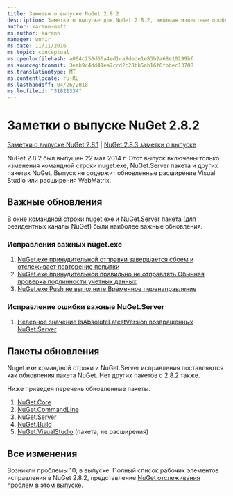 ```yaml
---
title: Заметки о выпуске NuGet 2.8.2
description: Заметки о выпуске для NuGet 2.8.2, включая известные проблемы, исправленные ошибки, добавленные функции и DCR.
author: karann-msft
ms.author: karann
manager: unnir
ms.date: 11/11/2016
ms.topic: conceptual
ms.openlocfilehash: a004c250d60a4ed1ca8dede1e83b2a68e10299bf
ms.sourcegitcommit: 3eab9c4dd41ea7ccd2c28bb5ab16f6fbbec13708
ms.translationtype: MT
ms.contentlocale: ru-RU
ms.lasthandoff: 04/26/2018
ms.locfileid: "31821334"
---
```

# <a name="nuget-282-release-notes"></a>Заметки о выпуске NuGet 2.8.2

[Заметки о выпуске NuGet 2.8.1](../release-notes/nuget-2.8.1.md) | [NuGet 2.8.3 заметки о выпуске](../release-notes/nuget-2.8.3.md)

NuGet 2.8.2 был выпущен 22 мая 2014 г.  Этот выпуск включены только изменения командной строки nuget.exe, NuGet.Server пакета и других пакетах NuGet.  Выпуск не содержит обновленные расширение Visual Studio или расширения WebMatrix.

## <a name="notable-updates"></a>Важные обновления

В окне командной строки nuget.exe и NuGet.Server пакета (для резидентных каналы NuGet) были наиболее важные обновления.

### <a name="important-nugetexe-bug-fixes"></a>Исправления важных nuget.exe

1. [NuGet.exe принудительной отправки завершается сбоем и отслеживает повторение попытки](https://nuget.codeplex.com/workitem/4000)
1. [NuGet.exe принудительной правильно не отправлять Обычная проверка подлинности учетных данных](https://nuget.codeplex.com/workitem/4109)
1. [NuGet.exe Push не выполните Временное перенаправление](https://nuget.codeplex.com/workitem/4050)

### <a name="important-nugetserver-bug-fix"></a>Исправление ошибки важные NuGet.Server

1. [Неверное значение IsAbsoluteLatestVersion возвращенных NuGet.Server](https://nuget.codeplex.com/workitem/4147)

## <a name="packages-updated"></a>Пакеты обновления

Nuget.exe командной строки и NuGet.Server исправления поставляются как обновления пакета NuGet.  Нет других пакетов с 2.8.2 также.

Ниже приведен перечень обновленные пакеты.

1. [NuGet.Core](https://www.nuget.org/packages/NuGet.Core/)
1. [NuGet.CommandLine](https://www.nuget.org/packages/NuGet.CommandLine/)
1. [NuGet.Server](https://www.nuget.org/packages/NuGet.Server/)
1. [NuGet.Build](https://www.nuget.org/packages/NuGet.Build/)
1. [NuGet.VisualStudio](https://www.nuget.org/packages/NuGet.VisualStudio/) (пакета, не расширения)

## <a name="all-changes"></a>Все изменения
Возникли проблемы 10, в выпуске. Полный список рабочих элементов исправления в NuGet 2.8.2, представление [NuGet отслеживания проблем в этом выпуске](https://nuget.codeplex.com/workitem/list/advanced?keyword=&status=All&type=All&priority=All&release=NuGet%202.8.2&assignedTo=All&component=All&sortField=LastUpdatedDate&sortDirection=Descending&page=0&reasonClosed=All).
